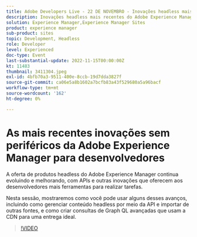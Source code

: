 ```yaml
---
title: Adobe Developers Live - 22 DE NOVEMBRO - Inovações headless mais recentes da Adobe Experience Manager para desenvolvedores
description: Inovações headless mais recentes do Adobe Experience Manager para desenvolvedoresA oferta de produtos headless do Adobe Experience Manager continua a evoluir e melhorar, com APIs e outras inovações que dão aos desenvolvedores mais ferramentas para realizar coisas.Nesta sessão, mostraremos como você pode usar alguns desses avanços, incluindo como gerenciar conteúdo headless por meio da API e importar de outras fontes, e como criar consultas Graph QL avançadas que aproveitam a CDN para uma entrega ideal.
solution: Experience Manager,Experience Manager Sites
product: experience manager
sub-product: sites
topic: Development, Headless
role: Developer
level: Experienced
doc-type: Event
last-substantial-update: 2022-11-15T00:00:00Z
kt: 11483
thumbnail: 3411304.jpeg
exl-id: 4bfb70a3-9511-400e-8ccb-19d7dda3827f
source-git-commit: ca06e5a8b1602a7bcfb83a43f529680a5a96bacf
workflow-type: tm+mt
source-wordcount: '162'
ht-degree: 0%

---
```


# As mais recentes inovações sem periféricos da Adobe Experience Manager para desenvolvedores

A oferta de produtos headless do Adobe Experience Manager continua evoluindo e melhorando, com APIs e outras inovações que oferecem aos desenvolvedores mais ferramentas para realizar tarefas.

Nesta sessão, mostraremos como você pode usar alguns desses avanços, incluindo como gerenciar conteúdo headless por meio da API e importar de outras fontes, e como criar consultas de Graph QL avançadas que usam a CDN para uma entrega ideal.

>[!VIDEO](https://video.tv.adobe.com/v/3411304/?quality=12&learn=on)
